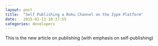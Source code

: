 ```yaml
---
layout: post
title:  "Self Publishing a Roku Channel on the Zype Platform"
date:   2015-02-13 10:37:55
categories: developers
---
```


This is the new article on publishing (with emphasis on self-publishing)
